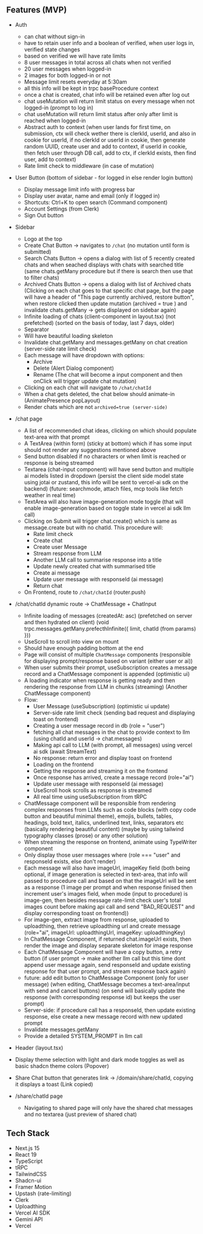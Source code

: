 ## Features (MVP)

- Auth

  - can chat without sign-in
  - have to retain user info and a boolean of verified, when user logs in, verified state changes
  - based on verified we will have rate limits
  - 8 user messages in total across all chats when not verified
  - 20 user messages when logged-in
  - 2 images for both logged-in or not
  - Message limit resets everyday at 5:30am
  - all this info will be kept in trpc baseProcedure context
  - once a chat is created, chat info will be retained even after log out
  - chat useMutation will return limit status on every message when not logged-in (prompt to log in)
  - chat useMutation will return limit status after only after limit is reached when logged-in
  - Abstract auth to context (when user lands for first time, on submission, ctx will check wether there is clerkId, userId, and also in cookie for userId, if no clerkId or userId in cookie, then generate random UUID, create user and add to context, if userId in cookie, then fetch user through DB call, add to ctx, if clerkId exists, then find user, add to context)
  - Rate limit check to middleware (in case of mutation)

- User Button (bottom of sidebar - for logged in else render login button)

  - Display message limit info with progress bar
  - Display user avatar, name and email (only if logged in)
  - Shortcuts: Ctrl+K to open search (Command component)
  - Account Settings (from Clerk)
  - Sign Out button

- Sidebar

  - Logo at the top
  - Create Chat Button -> navigates to `/chat` (no mutation until form is submitted)
  - Search Chats Button -> opens a dialog with list of 5 recently created chats and when seached displays with chats with searched title
    (same chats.getMany procedure but if there is search then use that to filter chats)
  - Archived Chats Button -> opens a dialog with list of Archived chats (Clicking on each chat goes to that specific chat page, but the page will have a header of "This page currently archived, restore button", when restore clicked then update mutation (archived = true ) and invalidate chats.getMany -> gets displayed on sidebar again)
  - Infinite loading of chats (client-component in layout.tsx) (not prefetched) (sorted on the basis of today, last 7 days, older)
  - Separator
  - Will have beautiful loading skeleton
  - Invalidate chat.getMany and messages.getMany on chat creation (server-side rate limit check)
  - Each message will have dropdown with options:
    - Archive
    - Delete (Alert Dialog component)
    - Rename (The chat will become a input component and then onClick will trigger update chat mutation)
  - Clicking on each chat will navigate to `/chat/chatId`
  - When a chat gets deleted, the chat below should animate-in (AnimatePresence popLayout)
  - Render chats which are not `archived=true (server-side)`

- /chat page

  - A list of recommended chat ideas, clicking on which should populate text-area with that prompt
  - A TextArea (within form) (sticky at bottom) which if has some input should not render any suggestions mentioned above
  - Send button disabled if no characters or when limit is reached or response is being streamed
  - Textarea (chat-input component) will have send button and multiple ai models listed in dropdown (persist the client side model state using jotai or zustand, this info will be sent to vercel-ai sdk on the backend) (future: searchmode, attach files, mcp tools like fetch weather in real time)
  - TextArea will also have image-generation mode toggle (that will enable image-generation based on toggle state in vercel ai sdk llm call)
  - Clicking on Submit will trigger chat.create() which is same as message.create but with no chatId. This procedure will:
    - Rate limit check
    - Create chat
    - Create user Message
    - Stream response from LLM
    - Another LLM call to summarise response into a title
    - Update newly created chat with summarised title
    - Create ai message
    - Update user message with responseId (ai message)
    - Return chat
  - On Frontend, route to `/chat/chatId` (router.push)

- /chat/chatId dynamic route -> ChatMessage + ChatInput

  - Infinite loading of messages (createdAt: asc) (prefetched on server and then hydrated on client)
    (void trpc.messages.getMany.prefecthInfinite({
    limit, chatId (from params)
    }))
  - UseScroll to scroll into view on mount
  - Should have enough padding bottom at the end
  - Page will consist of multiple `ChatMessage` components (responsible for displaying prompt/response based on variant (either user or ai))
  - When user submits their prompt, useSubscription creates a message record and a ChatMessage component is appended (optimistic ui)
  - A loading indicator when response is getting ready and then rendering the response from LLM in chunks (streaming) (Another ChatMessage component)
  - Flow:
    - User Message (useSubscription) (optimistic ui update)
    - Server-side rate limit check (sending bad request and displaying toast on frontend)
    - Creating a user message record in db (role = "user")
    - fetching all chat messages in the chat to provide context to llm (using chatId and userId -> chat.messages)
    - Making api call to LLM (with prompt, all messages) using vercel ai sdk (await StreamText)
    - No response: return error and display toast on frontend
    - Loading on the frontend
    - Getting the response and streaming it on the frontend
    - Once response has arrived, create a message record (role="ai")
    - Update user message with responseId (ai message)
    - UseScroll hook scrolls as response is streamed
    - All real time using useSubscription from tRPC
  - ChatMessage component will be responsible from rendering complex responses from LLMs such as code blocks (with copy code button and beautiful minimal theme), emojis, bullets, tables, headings, bold text, italics, underlined text, links, separators etc (basically rendering beautiful content) (maybe by using tailwind typography classes (prose) or any other solution)
  - When streaming the response on frontend, animate using TypeWriter component
  - Only display those user messages where (role === "user" and responseId exists, else don't render)
  - Each message will also have imageUrl, imageKey field (both being optional, if image generation is selected in text-area, that info will passed to procedure call and based on that the imageUrl will be sent as a response (1 image per prompt and when response finised then increment user's images field, when mode (input to procedure) is image-gen, then besides message rate-limit check user's total images count before making api call and send "BAD_REQUEST" and display corresponding toast on frontend))
  - For image-gen, extract image from response, uploaded to uploadthing, then retrieve uploadthing url and create message (role="ai", imageUrl: uploadthingUrl, imageKey: uploadthingKey)
  - In ChatMessage Component, if returned chat.imageUrl exists, then render the image and display separate skeleton for image response
  - Each ChatMessage Component will have a copy button, a retry button (if user prompt -> make another llm call but this time dont append user message again, send responseId and update existing response for that user prompt, and stream response back again)
  - future: add edit button to ChatMessage Component (only for user message) (when editing, ChatMessage becomes a text-area/input with send and cancel buttons) (on send will basically update the response (with corresponding response id) but keeps the user prompt)
  - Server-side: if procedure call has a responseId, then update existing response, else create a new message record with new updated prompt
  - Invalidate messages.getMany
  - Provide a detailed SYSTEM_PROMPT in llm call

- Header (layout.tsx)

- Display theme selection with light and dark mode toggles as well as basic shadcn theme colors (Popover)
- Share Chat button that generates link -> /domain/share/chatId, copying it displays a toast (Link copied)
- /share/chatId page
  - Navigating to shared page will only have the shared chat messages and no textarea (just preview of shared chat)

## Tech Stack

- Next.js 15
- React 19
- TypeScript
- tRPC
- TailwindCSS
- Shadcn-ui
- Framer Motion
- Upstash (rate-limiting)
- Clerk
- Uploadthing
- Vercel AI SDK
- Gemini API
- Vercel
